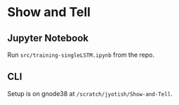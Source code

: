 # Show and Tell
## Jupyter Notebook
Run `src/training-singleLSTM.ipynb` from the repo.

## CLI
Setup is on gnode38 at `/scratch/jyotish/Show-and-Tell`.
